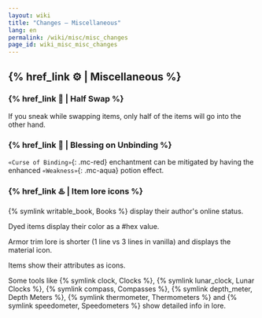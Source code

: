 ```yaml
---
layout: wiki
title: "Changes — Miscellaneous"
lang: en
permalink: /wiki/misc/misc_changes
page_id: wiki_misc_misc_changes
---
```


## {% href_link ⚙️ | Miscellaneous %}

### {% href_link 🙌 | Half Swap %}
If you sneak while swapping items, only half of the items will go into the other hand.

### {% href_link 🎩 | Blessing on Unbinding %}
`«Curse of Binding»`{: .mc-red} enchantment can be mitigated by having the enhanced `«Weakness»`{: .mc-aqua} potion effect.

### {% href_link ♨️ | Item lore icons %}
{% symlink writable_book, Books %} display their author's online status.

Dyed items display their color as a #hex value.

Armor trim lore is shorter (1 line vs 3 lines in vanilla) and displays the material icon.

Items show their attributes as icons.

Some tools like {% symlink clock, Clocks %}, {% symlink lunar_clock, Lunar Clocks %}, {% symlink compass, Compasses %}, {% symlink depth_meter, Depth Meters %}, {% symlink thermometer, Thermometers %} and {% symlink speedometer, Speedometers %} show detailed info in lore.
